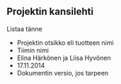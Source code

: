 
## Projektin kansilehti 

Listaa tänne

* Projektin otsikko eli tuotteen nimi
* Tiimin nimi
* Elina Härkönen ja Liisa Hyvönen
* 17.11.2014
* Dokumentin versio, jos tarpeen 
